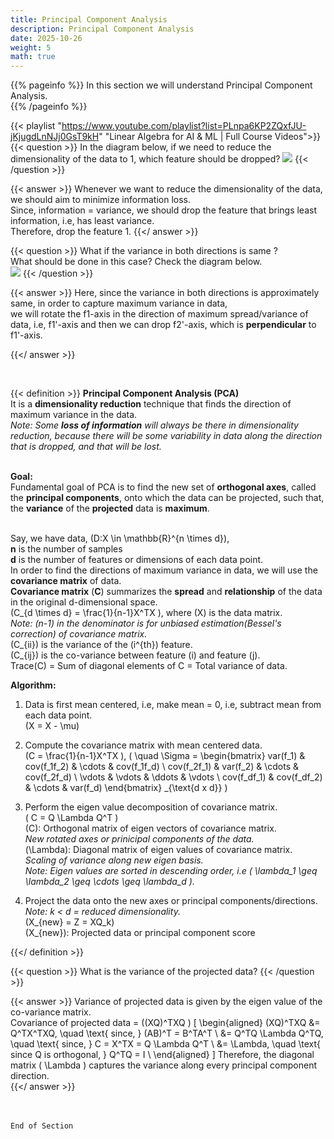 ```yaml
---
title: Principal Component Analysis
description: Principal Component Analysis
date: 2025-10-26
weight: 5
math: true
---
```


{{% pageinfo %}}
In this section we will understand Principal Component Analysis.<br>
{{% /pageinfo %}}

{{< playlist "https://www.youtube.com/playlist?list=PLnpa6KP2ZQxfJU-jKjugdLnNJj0GsT9kH" 
        "Linear Algebra for AI & ML | Full Course Videos">}}
<br>
{{< question >}}
In the diagram below, if we need to reduce the dimensionality of the data to 1, which feature should be dropped?
![](https://robosathi.com/images/pca_example_1.png)
{{< /question >}}

{{< answer >}}
Whenever we want to reduce the dimensionality of the data, we should aim to minimize information loss. <br>
Since, information = variance, we should drop the feature that brings least information, i.e, has least variance. <br>
Therefore, drop the feature 1.
{{</ answer >}}
<br>

{{< question >}}
What if the variance in both directions is same ? <br>
What should be done in this case? Check the diagram below.<br>
![](https://robosathi.com/images/pca_example_2.png)
{{< /question >}}

{{< answer >}}
Here, since the variance in both directions is approximately same, in order to capture maximum variance in data, <br>
we will rotate the f1-axis in the direction of maximum spread/variance of data, i.e, f1'-axis and then we can 
drop f2'-axis, which is **perpendicular** to f1'-axis.

{{</ answer >}}


<br>

{{< definition >}}
**Principal Component Analysis (PCA)** <br>
It is a **dimensionality reduction** technique that finds the direction of maximum variance in the data. <br>
*Note: Some **loss of information** will always be there in dimensionality reduction, because there will be some variability
in data along the direction that is dropped, and that will be lost.* <br><br>

**Goal:** <br>
Fundamental goal of PCA is to find the new set of **orthogonal axes**, called the **principal components**, onto which
the data can be projected, such that, the **variance** of the **projected** data is **maximum**. <br><br>

Say, we have data, \(D:X \in \mathbb{R}^{n \times d}\), <br>
**n** is the number of samples <br>
**d** is the number of features or dimensions of each data point. <br>
In order to find the directions of maximum variance in data, we will use the **covariance matrix** of data.<br>
**Covariance matrix** (**C**) summarizes the **spread** and **relationship** of the data in the original d-dimensional space. <br>
\(C_{d \times d} = \frac{1}{n-1}X^TX \), where \(X\) is the data matrix. <br>
*Note: (n-1) in the denominator is for unbiased estimation(Bessel's correction) of covariance matrix.* <br>
\(C_{ii}\) is the variance of the \(i^{th}\) feature. <br>
\(C_{ij}\) is the co-variance between feature \(i\) and feature \(j\). <br>
Trace(C) = Sum of diagonal elements of C = Total variance of data. <br>

**Algorithm:** <br>
1. Data is first mean centered, i.e, make mean = 0, i.e, subtract mean from each data point. <br>
\(X = X - \mu\) <br>
2. Compute the covariance matrix with mean centered data. <br>
\(C = \frac{1}{n-1}X^TX \), 
\( \quad
\Sigma = 
\begin{bmatrix}
var(f_1) & cov(f_1f_2) & \cdots & cov(f_1f_d) \\
cov(f_2f_1) & var(f_2) & \cdots & cov(f_2f_d) \\
\vdots & \vdots & \ddots & \vdots \\
cov(f_df_1) & cov(f_df_2) & \cdots & var(f_d)
\end{bmatrix}
_{\text{d x d}}
\)
3. Perform the eigen value decomposition of covariance matrix. <br>
\( C = Q \Lambda Q^T \) <br>
\(C\): Orthogonal matrix of eigen vectors of covariance matrix. <br>
_New rotated axes or prinicipal components of the data._ <br>
\(\Lambda\): Diagonal matrix of eigen values of covariance matrix. <br>
_Scaling of variance along new eigen basis._ <br>
*Note: Eigen values are sorted in descending order, i.e \( \lambda_1 \geq \lambda_2 \geq \cdots \geq \lambda_d \).* <br>

4. Project the data onto the new axes or principal components/directions. <br>
*Note: k < d = reduced dimensionality.* <br>
\(X_{new} = Z = XQ_k\) <br>
\(X_{new}\): Projected data or principal component score <br>

{{</ definition >}}
<br>

{{< question >}}
What is the variance of the projected data?
{{< /question >}}

{{< answer >}}
Variance of projected data is given by the eigen value of the co-variance matrix. <br>
Covariance of projected data = \((XQ)^TXQ \)
\[ 
\begin{aligned}
(XQ)^TXQ &= Q^TX^TXQ, \quad \text{ since, } (AB)^T = B^TA^T \\
&= Q^TQ \Lambda Q^TQ, \quad \text{ since, } C = X^TX = Q \Lambda Q^T \\
&= \Lambda, \quad \text{ since Q is orthogonal, }  Q^TQ = I \\
\end{aligned}
\]
Therefore, the diagonal matrix \( \Lambda \) captures the variance along every principal component direction. <br>
{{</ answer >}}

<br><br>
```End of Section```